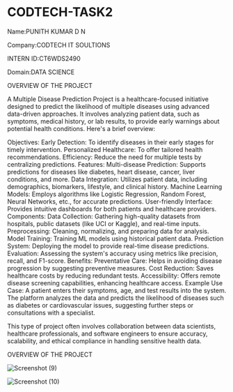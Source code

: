 # CODTECH-TASK2


Name:PUNITH KUMAR D N 

Company:CODTECH IT SOULTIONS

INTERN ID:CT6WDS2490

Domain:DATA SCIENCE

OVERVIEW OF THE PROJECT

A Multiple Disease Prediction Project is a healthcare-focused initiative designed to predict the likelihood of multiple diseases using advanced data-driven approaches. It involves analyzing patient data, such as symptoms, medical history, or lab results, to provide early warnings about potential health conditions. Here's a brief overview:

Objectives:
Early Detection: To identify diseases in their early stages for timely intervention.
Personalized Healthcare: To offer tailored health recommendations.
Efficiency: Reduce the need for multiple tests by centralizing predictions.
Features:
Multi-disease Prediction: Supports predictions for diseases like diabetes, heart disease, cancer, liver conditions, and more.
Data Integration: Utilizes patient data, including demographics, biomarkers, lifestyle, and clinical history.
Machine Learning Models: Employs algorithms like Logistic Regression, Random Forest, Neural Networks, etc., for accurate predictions.
User-friendly Interface: Provides intuitive dashboards for both patients and healthcare providers.
Components:
Data Collection: Gathering high-quality datasets from hospitals, public datasets (like UCI or Kaggle), and real-time inputs.
Preprocessing: Cleaning, normalizing, and preparing data for analysis.
Model Training: Training ML models using historical patient data.
Prediction System: Deploying the model to provide real-time disease predictions.
Evaluation: Assessing the system's accuracy using metrics like precision, recall, and F1-score.
Benefits:
Preventative Care: Helps in avoiding disease progression by suggesting preventive measures.
Cost Reduction: Saves healthcare costs by reducing redundant tests.
Accessibility: Offers remote disease screening capabilities, enhancing healthcare access.
Example Use Case:
A patient enters their symptoms, age, and test results into the system. The platform analyzes the data and predicts the likelihood of diseases such as diabetes or cardiovascular issues, suggesting further steps or consultations with a specialist.

This type of project often involves collaboration between data scientists, healthcare professionals, and software engineers to ensure accuracy, scalability, and ethical compliance in handling sensitive health data.



OVERVIEW OF THE PROJECT

![Screenshot (9)](https://github.com/user-attachments/assets/3a8ad738-20fc-4a0a-bad1-e429f463c9b8)









![Screenshot (10)](https://github.com/user-attachments/assets/c9459288-782e-42a5-912a-193a7053863e)




